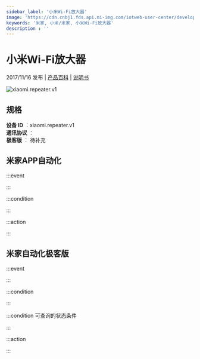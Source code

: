 ```yaml
---
sidebar_label: '小米Wi-Fi放大器'
image: 'https://cdn.cnbj1.fds.api.mi-img.com/iotweb-user-center/developer_1679047510438wol7hULk.png?GalaxyAccessKeyId=AKVGLQWBOVIRQ3XLEW&Expires=9223372036854775807&Signature=fNvvPTREVFCIqWnzkrUtzkcLUzE='
keywords: '米家, 小米/米家, 小米Wi-Fi放大器'
description : ''
---
```

# 小米Wi-Fi放大器

2017/11/16 发布 | [产品百科](https://home.mi.com/webapp/content/baike/product/index.html?model=xiaomi.repeater.v1/) | [说明书](https://home.mi.com/views/introduction.html?model=xiaomi.repeater.v1&region=cn)

![xiaomi.repeater.v1](https://cdn.cnbj1.fds.api.mi-img.com/iotweb-user-center/developer_1679047510438wol7hULk.png?GalaxyAccessKeyId=AKVGLQWBOVIRQ3XLEW&Expires=9223372036854775807&Signature=fNvvPTREVFCIqWnzkrUtzkcLUzE=)

## 规格  
> 
**设备 ID** ：xiaomi.repeater.v1  
**通讯协议** ：  
**极客版**  ： 待补充 


## 米家APP自动化  

:::event  

:::

:::condition  

:::

:::action   

:::

## 米家自动化极客版  

:::event  

:::

:::condition  

:::

:::condition 可查询的状态条件  

:::

:::action  

:::

        
